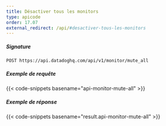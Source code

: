 ```yaml
---
title: Désactiver tous les monitors
type: apicode
order: 17.07
external_redirect: /api/#desactiver-tous-les-monitors
---
```


##### Signature
`POST https://api.datadoghq.com/api/v1/monitor/mute_all`
##### Exemple de requête
{{< code-snippets basename="api-monitor-mute-all" >}}
##### Exemple de réponse
{{< code-snippets basename="result.api-monitor-mute-all" >}}
